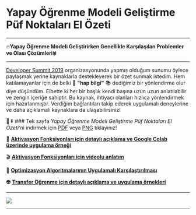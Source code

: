 # Yapay Öğrenme Modeli Geliştirme Püf Noktaları El Özeti
---

🔥**Yapay Öğrenme Modeli Geliştirirken Genellikle Karşılaşılan Problemler ve Olası Çözümleri**🍀

---

[Developer Summit 2019](http://summit.devnot.com/) organizasyonunda yapmış olduğum sunumu öylece paylaşmak yerine kaynaklarla destekleyerek bir özet sunmak istedim. Hem katılamayanlar için de belki 💊 **"hap bilgi"** 📚 dediğimiz bir yönlendirme olur diye düşündüm. Elbette ki her bir başlık kendi başına uzun uzun anlatılabilir ve zengin içeriğe sahiptir. Bu kaynak, ihtiyacı olanları hızlıca yönlendirmek için hazırlanmıştır. Verdiğim bağlantıları takip ederek uygulamalı deneylerine ve daha açıklamalı kaynaklara da ulaşabilirsiniz! 

💾 ⏬ ### Tek sayfa _Yapay Öğrenme Modeli Geliştirme Püf Noktaları El Özeti_'ni indirmek için [PDF](https://github.com/ayyucekizrak/Yapay_Ogrenme_Modeli_Gelistirme_Puf_Noktalari/blob/master/Yapay%20%C3%96%C4%9Frenme%20Modeli%20Geli%C5%9Ftirme%20P%C3%BCf%20Noktalar%C4%B1%20El%20Kitab%C4%B1.pdf) veya [PNG](https://github.com/ayyucekizrak/Yapay_Ogrenme_Modeli_Gelistirme_Puf_Noktalari/blob/master/Yapay%20%C3%96%C4%9Frenme%20Modeli%20Geli%C5%9Ftirme%20P%C3%BCf%20Noktalar%C4%B1%20El%20Kitab%C4%B1.png) tıklayınız!

🌈 **[Aktivasyon Fonksiyonları için detaylı açıklama ve Google Colab üzerinde uygulama örneği](https://medium.com/deep-learning-turkiye/derin-%C3%B6%C4%9Frenme-i%C3%A7in-aktivasyon-fonksiyonlar%C4%B1n%C4%B1n-kar%C5%9F%C4%B1la%C5%9Ft%C4%B1r%C4%B1lmas%C4%B1-cee17fd1d9cd)**

🎬 **[Aktivasyon Fonksiyonları için videolu anlatım](https://www.youtube.com/watch?v=ZMkLC-ebIqE)**

🎯 **[Optimizasyon Algoritmalarının Uygulamalı Karşılaştırılması](https://github.com/ayyucekizrak/Udemy_DerinOgrenmeyeGiris/tree/master/Optimizasyon_Algoritmalarinin_Karsilastirilmasi)**

👽 **[Transfer Öğrenme için detaylı açıklama ve uygulama örnekleri](https://github.com/ayyucekizrak/Udemy_DerinOgrenmeyeGiris/tree/master/TransferOgrenme_FineTuning)**

---

![](https://github.com/ayyucekizrak/Yapay_Ogrenme_Modeli_Gelistirme_Puf_Noktalari/blob/master/Yapay%20%C3%96%C4%9Frenme%20Modeli%20Geli%C5%9Ftirme%20P%C3%BCf%20Noktalar%C4%B1%20El%20Kitab%C4%B1.png)

---


